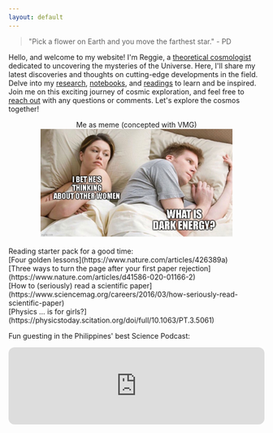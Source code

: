 ```yaml
---
layout: default
---
```


> "Pick a flower on Earth and you move the farthest star." - PD

Hello, and welcome to my website! I'm Reggie, a [theoretical cosmologist](https://en.wikipedia.org/wiki/Physical_cosmology) dedicated to uncovering the mysteries of the Universe. Here, I'll share my latest discoveries and thoughts on cutting-edge developments in the field. Delve into my [research](./research), [notebooks](https://github.com/reggiebernardo/notebooks), and [readings](https://twitter.com/reggiebernardo_) to learn and be inspired. Join me on this exciting journey of cosmic exploration, and feel free to [reach out](mailto:reginaldchristianbernardo@gmail.com) with any questions or comments. Let's explore the cosmos together!

<center>Me as meme (concepted with VMG)</center>
<center><img src="./assets/img/measmeme.jpg"  width="75%"></center>

<br />
Reading starter pack for a good time: <br />
[Four golden lessons](https://www.nature.com/articles/426389a) <br />
[Three ways to turn the page after your first paper rejection](https://www.nature.com/articles/d41586-020-01166-2) <br />
[How to (seriously) read a scientific paper](https://www.sciencemag.org/careers/2016/03/how-seriously-read-scientific-paper) <br />
[Physics … is for girls?](https://physicstoday.scitation.org/doi/full/10.1063/PT.3.5061) <br />

Fun guesting in the Philippines' best Science Podcast: <br />
<iframe style="border-radius:12px" src="https://open.spotify.com/embed/episode/6PLqA3RoWQLmqGGH4yRP8C?utm_source=generator&theme=0" width="100%" height="152" frameBorder="0" allowfullscreen="" allow="autoplay; clipboard-write; encrypted-media; fullscreen; picture-in-picture" loading="lazy"></iframe>